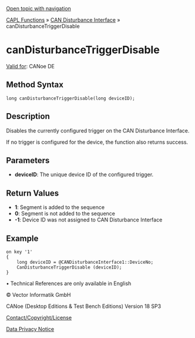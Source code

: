 [Open topic with navigation](../../../../../CANoeDEFamily.htm#Topics/CAPLFunctions/CANDisturbance/Functions/CAPLfunctionCanDisturbanceTriggerDisable.md)

[CAPL Functions](../../CAPLfunctions.md) » [CAN Disturbance Interface](../CAPLfunctionsCANDisturbanceOverview.md) » canDisturbanceTriggerDisable

# canDisturbanceTriggerDisable

[Valid for](../../../Shared/FeatureAvailability.md):  CANoe DE

## Method Syntax

```plaintext
long canDisturbanceTriggerDisable(long deviceID);
```

## Description

Disables the currently configured trigger on the CAN Disturbance Interface.

If no trigger is configured for the device, the function also returns success.

## Parameters

- **deviceID**: The unique device ID of the configured trigger.

## Return Values

- **1**: Segment is added to the sequence
- **0**: Segment is not added to the sequence
- **-1**: Device ID was not assigned to CAN Disturbance Interface

## Example

```plaintext
on key '1'
{
    long deviceID = @CANDisturbanceInterface1::DeviceNo;
    CanDisturbanceTriggerDisable (deviceID);
}
```

•  Technical References are only available in English

© Vector Informatik GmbH

CANoe (Desktop Editions & Test Bench Editions) Version 18 SP3

[Contact/Copyright/License](../../../Shared/ContactCopyrightLicense.md)

[Data Privacy Notice](https://www.vector.com/int/en/company/get-info/privacy-policy/)